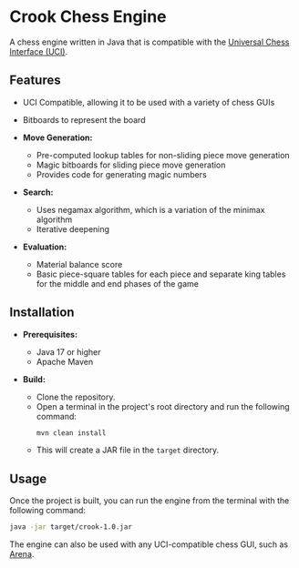 # Crook Chess Engine

A chess engine written in Java that is compatible with the [Universal Chess Interface (UCI)](https://backscattering.de/chess/uci/).

## Features

*   UCI Compatible, allowing it to be used with a variety of chess GUIs


*   Bitboards to represent the board


*   **Move Generation:**
    * Pre-computed lookup tables for non-sliding piece move generation
    * Magic bitboards for sliding piece move generation
    * Provides code for generating magic numbers


*   **Search:**
    *   Uses negamax algorithm, which is a variation of the minimax algorithm
    *   Iterative deepening


*   **Evaluation:**
    *  Material balance score
    * Basic piece-square tables for each piece and separate king tables for the middle and end phases of the game

## Installation

*   **Prerequisites:**
    *   Java 17 or higher
    *   Apache Maven

*   **Build:**
    *   Clone the repository.
    *   Open a terminal in the project's root directory and run the following command:
        ```bash
        mvn clean install
        ```
    *   This will create a JAR file in the `target` directory.

## Usage

Once the project is built, you can run the engine from the terminal with the following command:

```bash
java -jar target/crook-1.0.jar
```

The engine can also be used with any UCI-compatible chess GUI, such as [Arena](http://www.playwitharena.de/).
